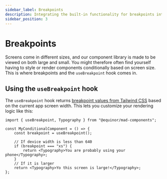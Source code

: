 ```yaml
---
sidebar_label: Breakpoints
description: Integrating the built-in functionality for breakpoints into your app!
sidebar_position: 3
---
```


# Breakpoints

Screens come in different sizes, and our component library is made to be viewed on both large and
small. You might therefore often find yourself having to style or render components conditionally
based on screen size. This is where breakpoints and the `useBreakpoint` hook comes in.

## Using the `useBreakpoint` hook

The `useBreakpoint` hook returns
[breakpoint values from Tailwind CSS](https://tailwindcss.com/docs/responsive-design) based on the
current app screen width. This lets you customize your rendering logic like this:

```tsx
import { useBreakpoint, Typography } from "@equinor/mad-components";

const MyConditionalComponent = () => {
    const breakpoint = useBreakpoint();

    // If device width is less than 640
    if (breakpoint === "xs") {
        return <Typography>You are probably using your phone</Typography>;
    }
    // If it is larger
    return <Typography>Yo this screen is large!</Typography>;
};
```
